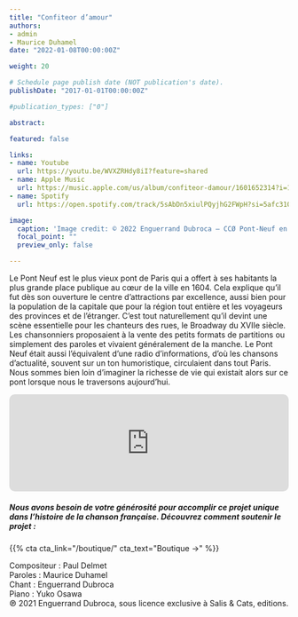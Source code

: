 ```yaml
---
title: "Confiteor d’amour"
authors:
- admin
- Maurice Duhamel
date: "2022-01-08T00:00:00Z"

weight: 20

# Schedule page publish date (NOT publication's date).
publishDate: "2017-01-01T00:00:00Z"

#publication_types: ["0"]

abstract: 

featured: false

links:
- name: Youtube
  url: https://youtu.be/WVXZRHdy8iI?feature=shared
- name: Apple Music
  url: https://music.apple.com/us/album/confiteor-damour/1601652314?i=1601652833
- name: Spotify
  url: https://open.spotify.com/track/5sAbDn5xiulPQyjhG2FWpH?si=5afc310739834e5e

image:
  caption: 'Image credit: © 2022 Enguerrand Dubroca – CCØ Pont-Neuf en 1900, par Eugène Atget – Paris Collections / Musée Carnavalet'
  focal_point: ""
  preview_only: false

---
```


Le Pont Neuf est le plus vieux pont de Paris qui a offert à ses habitants la plus grande place publique au cœur de la ville en 1604. Cela explique qu’il fut dès son ouverture le centre d’attractions par excellence, aussi bien pour la population de la capitale que pour la région tout entière et les voyageurs des provinces et de l’étranger. C’est tout naturellement qu’il devint une scène essentielle pour les chanteurs des rues, le Broadway du XVIIe siècle. Les chansonniers proposaient à la vente des petits formats de partitions ou simplement des paroles et vivaient généralement de la manche. Le Pont Neuf était aussi l’équivalent d’une radio d’informations, d’où les chansons d’actualité, souvent sur un ton humoristique, circulaient dans tout Paris. Nous sommes bien loin d’imaginer la richesse de vie qui existait alors sur ce pont lorsque nous le traversons aujourd’hui.


<iframe allow="autoplay *; encrypted-media *; fullscreen *; clipboard-write" frameborder="0" height="175" style="width:100%;max-width:720px;overflow:hidden;border-radius:10px;" sandbox="allow-forms allow-popups allow-same-origin allow-scripts allow-storage-access-by-user-activation allow-top-navigation-by-user-activation" src="https://embed.music.apple.com/us/album/confiteor-damour/1601652314?i=1601652833"></iframe>

##### Nous avons besoin de votre générosité pour accomplir ce projet unique dans l’histoire de la chanson française. Découvrez comment soutenir le projet :
{{% cta cta_link="/boutique/" cta_text="Boutique →" %}}

<p>Compositeur : Paul Delmet <br>
Paroles : Maurice Duhamel<br>
Chant : Enguerrand Dubroca<br>
Piano : Yuko Osawa<br>
℗ 2021 Enguerrand Dubroca, sous licence exclusive à Salis & Cats, editions.</p>


